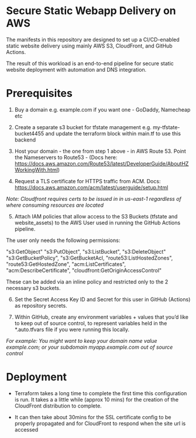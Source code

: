 # Secure Static Webapp Delivery on AWS
The manifests in this repository are designed to set up a CI/CD-enabled static website delivery using mainly AWS S3, CloudFront, and GitHub Actions. 

The result of this workload is an end-to-end pipeline for secure static website deployment with automation and DNS integration.

# Prerequisites

1. Buy a domain e.g. example.com if you want one - GoDaddy, Namecheap etc

2. Create a separate s3 bucket for tfstate management e.g. my-tfstate-bucket4455 and update the terraform block within main.tf to use this backend

3. Host your domain - the one from step 1 above - in AWS Route 53. Point the Nameservers to Route53 - (Docs here: https://docs.aws.amazon.com/Route53/latest/DeveloperGuide/AboutHZWorkingWith.html) 

4. Request a TLS certificate for HTTPS traffic from ACM. 
Docs: https://docs.aws.amazon.com/acm/latest/userguide/setup.html

*Note: Cloudfront requires certs to be issued in in us-east-1 regardless of where consuming resources are located*

5. Attach IAM policies that allow access to the S3 Buckets (tfstate and website_assets) to the AWS User used in running the GitHub Actions pipeline.

The user only needs the following permissions:

"s3:GetObject"
"s3:PutObject",
"s3:ListBucket",
"s3:DeleteObject"
"s3:GetBucketPolicy",
"s3:GetBucketAcl,
"route53:ListHostedZones",
"route53:GetHostedZone",
"acm:ListCertificates",
"acm:DescribeCertificate",
"cloudfront:GetOriginAccessControl"

These can be added via an inline policy and restricted only to the 2 necessary s3 buckets.

6. Set the Secret Access Key ID and Secret for this user in GitHub (Actions) as repository secrets.

7. Within GitHub, create any environment variables + values  that you’d like to keep out of source control, to represent variables held in the *.auto.tfvars file if you were running this locally.



*For example: You might want to keep your domain name value example.com; or your subdomain myapp.example.com out of source control*

# Deployment
- Terraform takes a long time to complete the first time this configuration is run. It takes a a little while (approx 10 mins) for the creation of the CloudFront distribution to complete.

- It can then take about 30mins for the SSL certificate config to be properly propagated and for CloudFront to respond when the site url is accessed  
